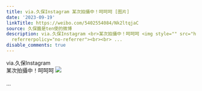 ```yaml
---
title: via.久保Instagram 某次拍攝中！呵呵呵 [图片]
date: '2023-09-19'
linkTitle: https://weibo.com/5402554084/Nk2ltqjaC
source: 久保醬是ten使的微博
description: via.久保Instagram <br>某次拍攝中！呵呵呵 <img style="" src="https://tvax4.sinaimg.cn/large/005TCz76gy1hi22z4utypj30u01gt7ak.jpg"
  referrerpolicy="no-referrer"><br><br> ...
disable_comments: true
---
```

via.久保Instagram <br>某次拍攝中！呵呵呵 <img style="" src="https://tvax4.sinaimg.cn/large/005TCz76gy1hi22z4utypj30u01gt7ak.jpg" referrerpolicy="no-referrer"><br><br> ...